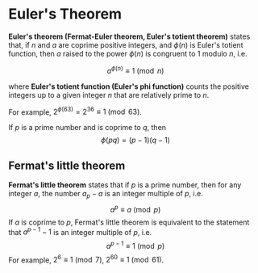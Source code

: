 # Euler's Theorem
**Euler's theorem (Fermat-Euler theorem, Euler's totient theorem)** states that, if $n$ and $a$ are coprime positive integers, and $\phi(n)$ is Euler's totient function, then $a$ raised to the power $\phi(n)$ is congruent to $1$ modulo $n$, i.e.

$$a^{\phi(n)}\equiv 1 \pmod n$$

where **Euler's totient function (Euler's phi function)** counts the positive integers up to a given integer $n$ that are relatively prime to $n$.

For example, $2^{\phi(63)}=2^{36}\equiv 1 \pmod{63}$.

If $p$ is a prime number and is coprime to $q$, then
$$\phi(pq)=(p-1)(q-1)$$

## Fermat's little theorem
**Fermat's little theorem** states that if $p$ is a prime number, then for any integer $a$, the number $a_p-a$ is an integer multiple of $p$, i.e.
$$a^p\equiv a \pmod p$$
If $a$ is coprime to $p$, Fermat's little theorem is equivalent to the statement that $a^{p-1}-1$ is an integer multiple of $p$, i.e.
$$a^{p-1}\equiv 1 \pmod p$$
For example, $2^6 \equiv 1 \pmod 7$, $2^{60}\equiv 1 \pmod {61}$.